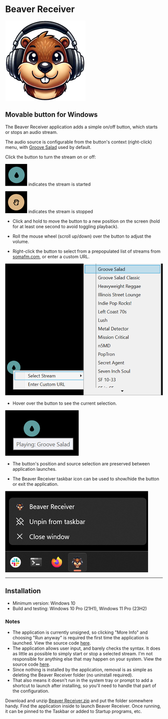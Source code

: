 # Beaver Receiver

![icon](/Windows/images/256.png)

## Movable button for Windows

The Beaver Receiver application adds a simple on/off button, which starts or stops an audio stream.

The audio source is configurable from the button's context (right-click) menu, with [Groove Salad](https://somafm.com/groovesalad/) used by default.

Click the button to turn the stream on or off:

![streaming.png](images/streaming.png)   indicates the stream is started

![stopped.png](images/stopped.png)   indicates the stream is stopped

* Click and hold to move the button to a new position on the screen (hold for at least one second to avoid toggling playback).

* Roll the mouse wheel (scroll up/down) over the button to adjust the volume.

* Right-click the button to select from a prepopulated list of streams from [somafm.com](https://somafm.com/), or enter a custom URL. 

![context_menu.png](images/context_menu.png)

* Hover over the button to see the current selection.

![hover.png](images/hover.png)
    
* The button's position and source selection are preserved between application launches.

* The Beaver Receiver taskbar icon can be used to show/hide the button or exit the application.

![right_click_icon.png](images/right_click_icon.png)
_____


## Installation
* Minimum version: Windows 10
* Build and testing: Windows 10 Pro (21H1), Windows 11 Pro (23H2)


### Notes 

* The application is currently unsigned, so clicking "More Info" and choosing "Run anyway" is required the first time the application is launched. View the source code [here](Source).
* The application allows user input, and barely checks the syntax. It does as little as possible to simply start or stop a selected stream. I'm not responsible for anything else that may happen on your system. View the source code [here](Source).
* Since nothing is installed by the application, removal is as simple as deleting the Beaver Receiver folder (no uninstall required).
* That also means it doesn't run in the system tray or prompt to add a shortcut to launch after installing, so you'll need to handle that part of the configuration.
 
Download and unzip [Beaver Receiver.zip](/Windows/Application/Beaver%20Receiver.zip) and put the folder somewhere handy. Find the application inside to launch Beaver Receiver. Once running, it can be pinned to the Taskbar or added to Startup programs, etc.
